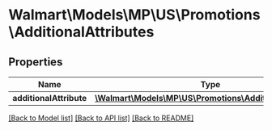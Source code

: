 # Walmart\Models\MP\US\Promotions\AdditionalAttributes

## Properties

Name | Type | Description | Notes
------------ | ------------- | ------------- | -------------
**additionalAttribute** | [**\Walmart\Models\MP\US\Promotions\AdditionalAttribute[]**](AdditionalAttribute.md) |  |


[[Back to Model list]](./) [[Back to API list]](../../../../../README.md#supported-apis) [[Back to README]](../../../../../README.md)

